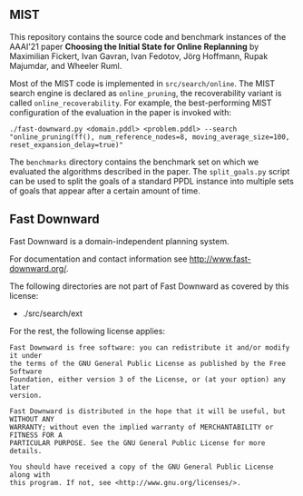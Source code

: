 ## MIST

This repository contains the source code and benchmark instances of the AAAI'21 paper **Choosing the Initial State for Online Replanning** by Maximilian Fickert, Ivan Gavran, Ivan Fedotov, Jörg Hoffmann, Rupak Majumdar, and Wheeler Ruml.

Most of the MIST code is implemented in `src/search/online`. The MIST search engine is declared as `online_pruning`, the recoverability variant is called `online_recoverability`. For example, the best-performing MIST configuration of the evaluation in the paper is invoked with:

```
./fast-downward.py <domain.pddl> <problem.pddl> --search "online_pruning(ff(), num_reference_nodes=8, moving_average_size=100, reset_expansion_delay=true)"
```

The `benchmarks` directory contains the benchmark set on which we evaluated the algorithms described in the paper. The `split_goals.py` script can be used to split the goals of a standard PPDL instance into multiple sets of goals that appear after a certain amount of time.

## Fast Downward

Fast Downward is a domain-independent planning system.

For documentation and contact information see http://www.fast-downward.org/.

The following directories are not part of Fast Downward as covered by this
license:

* ./src/search/ext

For the rest, the following license applies:

```
Fast Downward is free software: you can redistribute it and/or modify it under
the terms of the GNU General Public License as published by the Free Software
Foundation, either version 3 of the License, or (at your option) any later
version.

Fast Downward is distributed in the hope that it will be useful, but WITHOUT ANY
WARRANTY; without even the implied warranty of MERCHANTABILITY or FITNESS FOR A
PARTICULAR PURPOSE. See the GNU General Public License for more details.

You should have received a copy of the GNU General Public License along with
this program. If not, see <http://www.gnu.org/licenses/>.
```
